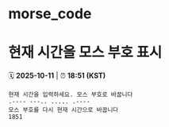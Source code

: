 # morse_code
# 현재 시간을 모스 부호 표시
<!-- MORSE_TIME_START -->
🗓️ **2025-10-11** | ⏰ **18:51 (KST)**

```
현재 시간을 입력하세요. 모스 부호로 바꿉니다
.---- ---.. ..... .----
모스 부호를 다시 현재 시간으로 바꿉니다
1851
```
<!-- MORSE_TIME_END -->
